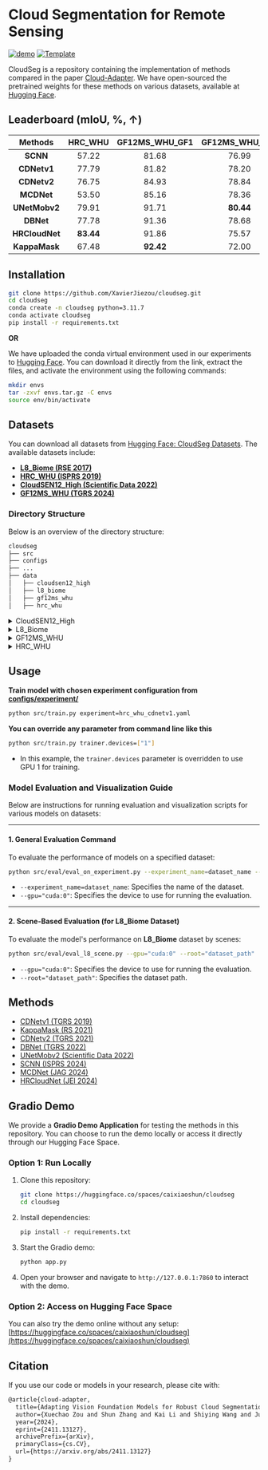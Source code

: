 # Cloud Segmentation for Remote Sensing

[![demo](https://img.shields.io/badge/🤗HugginngFace-Spaces-orange)](https://huggingface.co/spaces/caixiaoshun/cloudseg)
[![Template](https://img.shields.io/badge/-Lightning--Hydra--Template-017F2F?style=flat&logo=github&labelColor=gray)](https://github.com/ashleve/lightning-hydra-template)
<!--[![Paper](http://img.shields.io/badge/paper-arxiv.1001.2234-B31B1B.svg)](https://arxiv.org)-->
<!--[![Conference](http://img.shields.io/badge/AnyConference-year-4b44ce.svg)]([https://papers.nips.cc/paper/2020](https://arxiv.org))-->

CloudSeg is a repository containing the implementation of methods compared in the paper [Cloud-Adapter](https://xavierjiezou.github.io/Cloud-Adapter/). We have open-sourced the pretrained weights for these methods on various datasets, available at [Hugging Face](https://huggingface.co/XavierJiezou/cloudseg-models).

## Leaderboard (mIoU, %, ↑)

|   **Methods**  | **HRC_WHU** | **GF12MS_WHU_GF1** | **GF12MS_WHU_GF2** | **CloudSEN12_High_L1C** | **CloudSEN12_High_L2A** | **L8_Biome** |
|:--------------:|:-----------:|:------------------:|:------------------:|:-----------------------:|:-----------------------:|:------------:|
|    **SCNN**    |    57.22    |        81.68       |        76.99       |          22.75          |          28.76          |     32.38    |
|   **CDNetv1**  |    77.79    |        81.82       |        78.20       |          60.35          |          62.39          |     34.58    |
|   **CDNetv2**  |    76.75    |        84.93       |        78.84       |          65.60          |          66.05          |     43.63    |
|   **MCDNet**   |    53.50    |        85.16       |        78.36       |          44.80          |          46.52          |     33.85    |
|  **UNetMobv2** |    79.91    |        91.71       |      **80.44**     |        **71.65**        |        **70.36**        |     47.76    |
|    **DBNet**   |    77.78    |        91.36       |        78.68       |          65.52          |          65.65          |   **51.41**  |
| **HRCloudNet** |  **83.44**  |        91.86       |        75.57       |          68.26          |          68.35          |     43.51    |
|  **KappaMask** |    67.48    |      **92.42**     |        72.00       |          41.27          |          45.28          |     42.12    |

## Installation

```bash
git clone https://github.com/XavierJiezou/cloudseg.git
cd cloudseg
conda create -n cloudseg python=3.11.7
conda activate cloudseg
pip install -r requirements.txt
```

**OR**  

We have uploaded the conda virtual environment used in our experiments to [Hugging Face](https://huggingface.co/XavierJiezou/cloudseg-models/blob/main/envs.tar.gz). You can download it directly from the link, extract the files, and activate the environment using the following commands:  

```bash
mkdir envs
tar -zxvf envs.tar.gz -C envs
source env/bin/activate
````

## Datasets

You can download all datasets from [Hugging Face: CloudSeg Datasets](https://huggingface.co/datasets/XavierJiezou/cloudseg-datasets). The available datasets include:  
- **[L8_Biome (RSE 2017)](configs/data/l8_biome)**  
- **[HRC_WHU (ISPRS 2019)](configs/data/hrc_whu)**  
- **[CloudSEN12_High (Scientific Data 2022)](configs/data/cloudsen12_high)**  
- **[GF12MS_WHU (TGRS 2024)](configs/data/gf12ms_whu)**  

### Directory Structure

Below is an overview of the directory structure:  

```bash
cloudseg
├── src
├── configs
├── ...
├── data
│   ├── cloudsen12_high
│   ├── l8_biome
│   ├── gf12ms_whu
│   ├── hrc_whu
```

<details>
<summary>CloudSEN12_High</summary>

```
triain
├── EXTRA_*.dat
├── L1C_B*.dat
├── L2A_*.dat
├── LABEL_*.data
├── S1_*.data
├── metadata.csv
val
├── EXTRA_*.dat
├── L1C_B*.dat
├── L2A_*.dat
├── LABEL_*.data
├── S1_*.data
├── metadata.csv
test
├── EXTRA_*.dat
├── L1C_B*.dat
├── L2A_*.dat
├── LABEL_*.data
├── S1_*.data
├── metadata.csv
```
</details>

<details>
<summary>L8_Biome</summary>

```
train.txt
val.txt
test.txt
img_dir
├── train
├── val
├── test
ann_dir
├── train
├── val
├── test
```
</details>

<details>
<summary>GF12MS_WHU</summary>

```
GF1MS-WHU
├── TestBlock250
│   ├── *_Mask.tif
│   ├── *.tiff
├── TrainBlock250
│   ├── *_Mask.tif
│   ├── *.tiff
├── TestList.txt
├── TrainList.txt
GF2MS-WHU
├── TestBlock250
│   ├── *_Mask.tif
│   ├── *.tiff
├── TrainBlock250
│   ├── *_Mask.tif
│   ├── *.tiff
├── TestList.txt
├── TrainList.txt
```
</details>

<details>
<summary>HRC_WHU</summary>

```
train.txt
test.txt
img_dir
├── train
├── test
ann_dir
├── train
├── test
```
</details>

## Usage

**Train model with chosen experiment configuration from [configs/experiment/](configs/experiment/)**

```bash
python src/train.py experiment=hrc_whu_cdnetv1.yaml
```

**You can override any parameter from command line like this**

```bash
python src/train.py trainer.devices=["1"]
```
- In this example, the `trainer.devices` parameter is overridden to use GPU 1 for training.

### Model Evaluation and Visualization Guide

Below are instructions for running evaluation and visualization scripts for various models on datasets:

---

#### 1. General Evaluation Command
To evaluate the performance of models on a specified dataset:
```bash
python src/eval/eval_on_experiment.py --experiment_name=dataset_name --gpu="cuda:0"
```
- `--experiment_name=dataset_name`: Specifies the name of the dataset.
- `--gpu="cuda:0"`: Specifies the device to use for running the evaluation.

---

#### 2. Scene-Based Evaluation (for L8_Biome Dataset)
To evaluate the model's performance on **L8_Biome** dataset by scenes:
```bash
python src/eval/eval_l8_scene.py --gpu="cuda:0" --root="dataset_path"
```
- `--gpu="cuda:0"`: Specifies the device to use for running the evaluation.
- `--root="dataset_path"`: Specifies the dataset path.

## Methods

- [CDNetv1 (TGRS 2019)](configs/model/cdnetv1)
- [KappaMask (RS 2021)](configs/model/kappamask)
- [CDNetv2 (TGRS 2021)](configs/model/cdnetv2)
- [DBNet (TGRS 2022)](configs/model/dbnet)
- [UNetMobv2 (Scientific Data 2022)](configs/model/unetmobv2)
- [SCNN (ISPRS 2024)](configs/model/scnn)
- [MCDNet (JAG 2024)](configs/model/mcdnet)
- [HRCloudNet (JEI 2024)](configs/model/hrcloudnet)

## Gradio Demo

We provide a **Gradio Demo Application** for testing the methods in this repository. You can choose to run the demo locally or access it directly through our Hugging Face Space.

### Option 1: Run Locally

1. Clone this repository:
   ```bash
   git clone https://huggingface.co/spaces/caixiaoshun/cloudseg
   cd cloudseg
   ```

2. Install dependencies:
   ```bash
   pip install -r requirements.txt
   ```
   
3. Start the Gradio demo:
   ```bash
   python app.py
   ```

5. Open your browser and navigate to `http://127.0.0.1:7860` to interact with the demo.

### Option 2: Access on Hugging Face Space

You can also try the demo online without any setup:
[https://huggingface.co/spaces/caixiaoshun/cloudseg](https://huggingface.co/spaces/caixiaoshun/cloudseg)

## Citation

If you use our code or models in your research, please cite with:

```latex
@article{cloud-adapter,
  title={Adapting Vision Foundation Models for Robust Cloud Segmentation in Remote Sensing Images},
  author={Xuechao Zou and Shun Zhang and Kai Li and Shiying Wang and Junliang Xing and Lei Jin and Congyan Lang and Pin Tao},
  year={2024},
  eprint={2411.13127},
  archivePrefix={arXiv},
  primaryClass={cs.CV},
  url={https://arxiv.org/abs/2411.13127}
}
```


